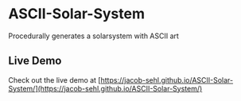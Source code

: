 # ASCII-Solar-System
Procedurally generates a solarsystem with ASCII art

## Live Demo
Check out the live demo at [https://jacob-sehl.github.io/ASCII-Solar-System/](https://jacob-sehl.github.io/ASCII-Solar-System/)
